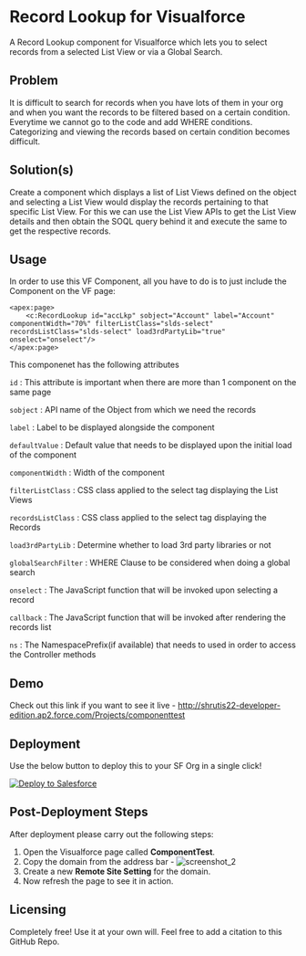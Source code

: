 # Record Lookup for Visualforce
A Record Lookup component for Visualforce which lets you to select records from a selected List View or via a Global Search.

## Problem
It is difficult to search for records when you have lots of them in your org and when you want the records to be filtered based on a certain condition. Everytime we cannot go to the code and add WHERE conditions. Categorizing and viewing the records based on certain condition becomes difficult.

## Solution(s)
Create a component which displays a list of List Views defined on the object and selecting a List View would display the records pertaining to that specific List View. For this we can use the List View APIs to get the List View details and then obtain the SOQL query behind it and execute the same to get the respective records.

## Usage
In order to use this VF Component, all you have to do is to just include the Component on the VF page:
```
<apex:page>
    <c:RecordLookup id="accLkp" sobject="Account" label="Account" componentWidth="70%" filterListClass="slds-select" recordsListClass="slds-select" load3rdPartyLib="true" onselect="onselect"/>
</apex:page>
```

This componenet has the following attributes

  `id`                  : This attribute is important when there are more than 1 component on the same page

  `sobject`             : API name of the Object from which we need the records

  `label`               : Label to be displayed alongside the component

  `defaultValue`        : Default value that needs to be displayed upon the initial load of the component

  `componentWidth`      : Width of the component

  `filterListClass`     : CSS class applied to the select tag displaying the List Views

  `recordsListClass`    : CSS class applied to the select tag displaying the Records

  `load3rdPartyLib`     : Determine whether to load 3rd party libraries or not

  `globalSearchFilter`  : WHERE Clause to be considered when doing a global search

  `onselect`            : The JavaScript function that will be invoked upon selecting a record

  `callback`            : The JavaScript function that will be invoked after rendering the records list

  `ns`                  : The NamespacePrefix(if available) that needs to used in order to access the Controller methods

## Demo
Check out this link if you want to see it live - http://shrutis22-developer-edition.ap2.force.com/Projects/componenttest

## Deployment
Use the below button to deploy this to your SF Org in a single click!

<a href="https://githubsfdeploy.herokuapp.com?owner=shrutis22&repo=Record-Lookup">
  <img alt="Deploy to Salesforce"
       src="https://raw.githubusercontent.com/afawcett/githubsfdeploy/master/deploy.png">
</a>

## Post-Deployment Steps
After deployment please carry out the following steps:
1. Open the Visualforce page called **ComponentTest**.
2. Copy the domain from the address bar - 
![screenshot_2](https://cloud.githubusercontent.com/assets/16715515/26102200/a66aa58e-3a51-11e7-904a-de461634ed70.png)
3. Create a new **Remote Site Setting** for the domain.
4. Now refresh the page to see it in action.

## Licensing
Completely free! Use it at your own will. Feel free to add a citation to this GitHub Repo.

